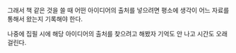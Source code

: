 그래서 책 같은 것을 쓸 때 어떤 아이디어의 출처를 넣으려면 평소에 생각이 어느 자료를 통해서 왔는지 기록해야 한다.

나중에 집필 시에 해당 아이디어의 출처를 찾으려고 해봤자 기억도 안 나고 시간도 오래 걸린다. 